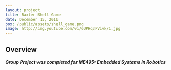 ```yaml
---
layout: project
title: Baxter Shell Game
date: December 15, 2016
box: /public/assets/shell_game.png
image: http://img.youtube.com/vi/6UPHq3FVivk/1.jpg
---
```


## Overview

##### Group Project was completed for ME495: Embedded Systems in Robotics

